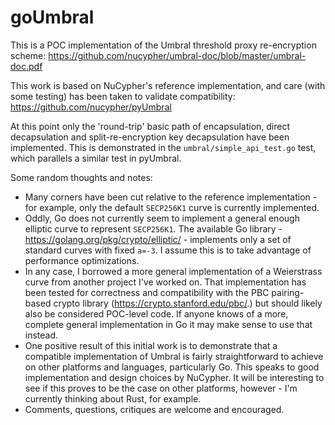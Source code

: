 # goUmbral

This is a POC implementation of the Umbral threshold proxy re-encryption scheme: https://github.com/nucypher/umbral-doc/blob/master/umbral-doc.pdf

This work is based on NuCypher's reference implementation, and care (with some testing) has been taken to validate compatibility: https://github.com/nucypher/pyUmbral

At this point only the 'round-trip' basic path of encapsulation, direct decapsulation and split-re-encryption key decapsulation have been implemented.
This is demonstrated in the `umbral/simple_api_test.go` test, which parallels a similar test in pyUmbral.

Some random thoughts and notes:
* Many corners have been cut relative to the reference implementation - for example, only the default `SECP256K1` curve is currently implemented.
* Oddly, Go does not currently seem to implement a general enough elliptic curve to represent `SECP256K1`.
The available Go library - https://golang.org/pkg/crypto/elliptic/ - implements only a set of standard curves with fixed `a=-3`.
I assume this is to take advantage of performance optimizations.
* In any case, I borrowed a more general implementation of a Weierstrass curve from another project I've worked on.
That implementation has been tested for correctness and compatibility with the PBC pairing-based crypto library (https://crypto.stanford.edu/pbc/.) but should likely also be considered POC-level code.
If anyone knows of a more, complete general implementation in Go it may make sense to use that instead.
* One positive result of this initial work is to demonstrate that a compatible implementation of Umbral is fairly straightforward to achieve on other platforms and languages, particularly Go.
This speaks to good implementation and design choices by NuCypher. It will be interesting to see if this proves to be the case on other platforms, however - I'm currently thinking about Rust, for example.
* Comments, questions, critiques are welcome and encouraged.


